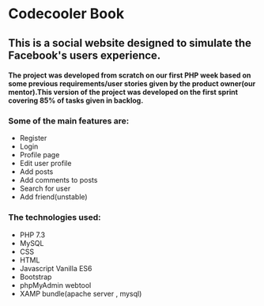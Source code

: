 # Codecooler Book
## This is a social website designed to simulate the Facebook's users experience.
#### The project was developed from scratch on our first PHP week based on some previous requirements/user stories given by the product owner(our mentor).This version of the project was developed on the first sprint covering 85% of tasks given in backlog. 
### Some of the main features are:
* Register 
* Login 
* Profile page 
* Edit user profile 
* Add posts 
* Add comments to posts 
* Search for user
* Add friend(unstable)

### The technologies used:
* PHP 7.3
* MySQL
* CSS
* HTML
* Javascript Vanilla ES6
* Bootstrap
* phpMyAdmin webtool
* XAMP bundle(apache server , mysql)
